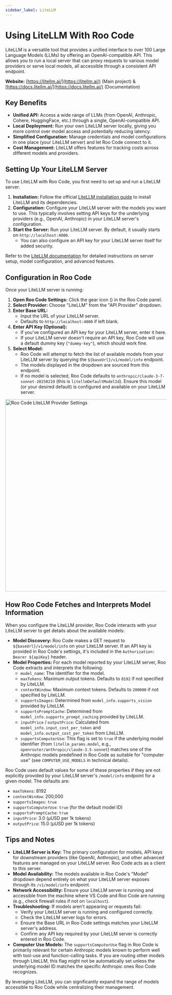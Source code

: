```yaml
---
sidebar_label: LiteLLM
---
```


# Using LiteLLM With Roo Code

LiteLLM is a versatile tool that provides a unified interface to over 100 Large Language Models (LLMs) by offering an OpenAI-compatible API. This allows you to run a local server that can proxy requests to various model providers or serve local models, all accessible through a consistent API endpoint.

**Website:** [https://litellm.ai/](https://litellm.ai/) (Main project) & [https://docs.litellm.ai/](https://docs.litellm.ai/) (Documentation)

## Key Benefits

*   **Unified API:** Access a wide range of LLMs (from OpenAI, Anthropic, Cohere, HuggingFace, etc.) through a single, OpenAI-compatible API.
*   **Local Deployment:** Run your own LiteLLM server locally, giving you more control over model access and potentially reducing latency.
*   **Simplified Configuration:** Manage credentials and model configurations in one place (your LiteLLM server) and let Roo Code connect to it.
*   **Cost Management:** LiteLLM offers features for tracking costs across different models and providers.

## Setting Up Your LiteLLM Server

To use LiteLLM with Roo Code, you first need to set up and run a LiteLLM server.

1.  **Installation:** Follow the official [LiteLLM installation guide](https://docs.litellm.ai/docs/proxy_server) to install LiteLLM and its dependencies.
2.  **Configuration:** Configure your LiteLLM server with the models you want to use. This typically involves setting API keys for the underlying providers (e.g., OpenAI, Anthropic) in your LiteLLM server's configuration.
3.  **Start the Server:** Run your LiteLLM server. By default, it usually starts on `http://localhost:4000`.
    *   You can also configure an API key for your LiteLLM server itself for added security.

Refer to the [LiteLLM documentation](https://docs.litellm.ai/docs/) for detailed instructions on server setup, model configuration, and advanced features.

## Configuration in Roo Code

Once your LiteLLM server is running:

1.  **Open Roo Code Settings:** Click the gear icon (<Codicon name="gear" />) in the Roo Code panel.
2.  **Select Provider:** Choose "LiteLLM" from the "API Provider" dropdown.
3.  **Enter Base URL:**
    *   Input the URL of your LiteLLM server.
    *   Defaults to `http://localhost:4000` if left blank.
4.  **Enter API Key (Optional):**
    *   If you've configured an API key for your LiteLLM server, enter it here.
    *   If your LiteLLM server doesn't require an API key, Roo Code will use a default dummy key (`"dummy-key"`), which should work fine.
5.  **Select Model:**
    *   Roo Code will attempt to fetch the list of available models from your LiteLLM server by querying the `${baseUrl}/v1/model/info` endpoint.
    *   The models displayed in the dropdown are sourced from this endpoint.
    *   If no model is selected, Roo Code defaults to `anthropic/claude-3-7-sonnet-20250219` (this is `litellmDefaultModelId`). Ensure this model (or your desired default) is configured and available on your LiteLLM server.

<img src="/img/litellm/litellm.png" alt="Roo Code LiteLLM Provider Settings" width="600" />

## How Roo Code Fetches and Interprets Model Information

When you configure the LiteLLM provider, Roo Code interacts with your LiteLLM server to get details about the available models:

*   **Model Discovery:** Roo Code makes a GET request to `${baseUrl}/v1/model/info` on your LiteLLM server. If an API key is provided in Roo Code's settings, it's included in the `Authorization: Bearer ${apiKey}` header.
*   **Model Properties:** For each model reported by your LiteLLM server, Roo Code extracts and interprets the following:
    *   `model_name`: The identifier for the model.
    *   `maxTokens`: Maximum output tokens. Defaults to `8192` if not specified by LiteLLM.
    *   `contextWindow`: Maximum context tokens. Defaults to `200000` if not specified by LiteLLM.
    *   `supportsImages`: Determined from `model_info.supports_vision` provided by LiteLLM.
    *   `supportsPromptCache`: Determined from `model_info.supports_prompt_caching` provided by LiteLLM.
    *   `inputPrice` / `outputPrice`: Calculated from `model_info.input_cost_per_token` and `model_info.output_cost_per_token` from LiteLLM.
    *   `supportsComputerUse`: This flag is set to `true` if the underlying model identifier (from `litellm_params.model`, e.g., `openrouter/anthropic/claude-3.5-sonnet`) matches one of the Anthropic models predefined in Roo Code as suitable for "computer use" (see `COMPUTER_USE_MODELS` in technical details).

Roo Code uses default values for some of these properties if they are not explicitly provided by your LiteLLM server's `/model/info` endpoint for a given model. The defaults are:
*   `maxTokens`: 8192
*   `contextWindow`: 200,000
*   `supportsImages`: `true`
*   `supportsComputerUse`: `true` (for the default model ID)
*   `supportsPromptCache`: `true`
*   `inputPrice`: 3.0 (µUSD per 1k tokens)
*   `outputPrice`: 15.0 (µUSD per 1k tokens)

## Tips and Notes

*   **LiteLLM Server is Key:** The primary configuration for models, API keys for downstream providers (like OpenAI, Anthropic), and other advanced features are managed on your LiteLLM server. Roo Code acts as a client to this server.
*   **Model Availability:** The models available in Roo Code's "Model" dropdown depend entirely on what your LiteLLM server exposes through its `/v1/model/info` endpoint.
*   **Network Accessibility:** Ensure your LiteLLM server is running and accessible from the machine where VS Code and Roo Code are running (e.g., check firewall rules if not on `localhost`).
*   **Troubleshooting:** If models aren't appearing or requests fail:
    *   Verify your LiteLLM server is running and configured correctly.
    *   Check the LiteLLM server logs for errors.
    *   Ensure the Base URL in Roo Code settings matches your LiteLLM server's address.
    *   Confirm any API key required by your LiteLLM server is correctly entered in Roo Code.
*   **Computer Use Models:** The `supportsComputerUse` flag in Roo Code is primarily relevant for certain Anthropic models known to perform well with tool-use and function-calling tasks. If you are routing other models through LiteLLM, this flag might not be automatically set unless the underlying model ID matches the specific Anthropic ones Roo Code recognizes.

By leveraging LiteLLM, you can significantly expand the range of models accessible to Roo Code while centralizing their management.